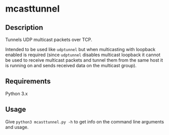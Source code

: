 # mcasttunnel

## Description
Tunnels UDP multicast packets over TCP.

Intended to be used like `udptunnel` but when multicasting with loopback enabled
is required (since `udptunnel` disables multicast loopback it cannot be used to
receive multicast packets and tunnel them from the same host it is running on and
sends received data on the multicast group).

## Requirements

Python 3.x

## Usage

Give `python3 mcasttunnel.py -h` to get info on the command line arguments and 
usage.